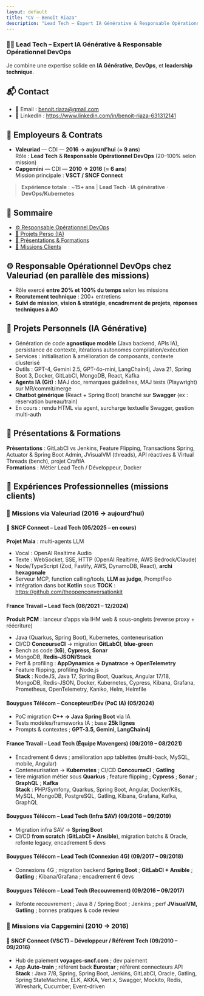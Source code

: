 ```yaml
---
layout: default
title: "CV – Benoît Riaza"
description: "Lead Tech – Expert IA Générative & Responsable Opérationnel DevOps"
---
```


### 👨‍💻 Lead Tech – Expert IA Générative & Responsable Opérationnel DevOps
Je combine une expertise solide en **IA Générative**, **DevOps**, et **leadership technique**.

## 📬 Contact
- 📧 Email : [benoit.riaza@gmail.com](mailto:benoit.riaza@gmail.com)
- 🔗 LinkedIn : https://www.linkedin.com/in/benoit-riaza-631312141

## 🧭 Employeurs & Contrats
- **Valeuriad** — CDI — **2016 → aujourd’hui** (≈ **9 ans**)  
  Rôle : **Lead Tech** & **Responsable Opérationnel DevOps** (20–100% selon mission)
- **Capgemini** — CDI — **2010 → 2016** (≈ **6 ans**)  
  Mission principale : **VSCT / SNCF Connect**

> **Expérience totale** : ~**15+ ans** | **Lead Tech** · **IA générative** · **DevOps/Kubernetes**

## 📑 Sommaire
- [⚙️ Responsable Opérationnel DevOps](#responsable-opérationnel-devops-chez-valeuriad-en-parallèle-des-missions)
- [🤖 Projets Perso (IA)](#projets-personnels-ia-générative)
- [🎤 Présentations & Formations](#présentations--formations)
- [💼 Missions Clients](#expériences-professionnelles-missions-clients)

## ⚙️ Responsable Opérationnel DevOps chez Valeuriad (en parallèle des missions)
- Rôle exercé **entre 20% et 100% du temps** selon les missions  
- **Recrutement technique** : 200+ entretiens  
- **Suivi de mission**, **vision & stratégie**, **encadrement de projets**, **réponses techniques à AO**

## 🤖 Projets Personnels (IA Générative)
- Génération de code **agnostique modèle** (Java backend, APIs IA), persistance de contexte, itérations autonomes compilation/exécution  
- Services : initialisation & amélioration de composants, contexte clusterisé  
- Outils : GPT-4, Gemini 2.5, GPT-4o-mini, LangChain4j, Java 21, Spring Boot 3, Docker, GitLabCI, MongoDB, React, Kafka  
- **Agents IA (Git)** : MAJ doc, remarques guidelines, MAJ tests (Playwright) sur MR/commit/merge  
- **Chatbot générique** (React + Spring Boot) branché sur **Swagger** (ex : réservation bureau/train)  
- En cours : rendu HTML via agent, surcharge textuelle Swagger, gestion multi-auth

## 🎤 Présentations & Formations
**Présentations** : GitLabCI vs Jenkins, Feature Flipping, Transactions Spring, Actuator & Spring Boot Admin, JVisualVM (threads), API réactives & Virtual Threads (bench), projet CraftIA  
**Formations** : Métier Lead Tech / Développeur, Docker

## 💼 Expériences Professionnelles (missions clients)

### 🏢 Missions via **Valeuriad** (2016 → aujourd’hui)

#### 🚄 SNCF Connect – Lead Tech (05/2025 – en cours)
**Projet Maia** : multi-agents LLM  
- Vocal : OpenAI Realtime Audio  
- Texte : WebSocket, SSE, HTTP (OpenAI Realtime, AWS Bedrock/Claude)  
- Node/TypeScript (Zod, Fastify, AWS, DynamoDB, React), **archi hexagonale**  
- Serveur MCP, function calling/tools, **LLM as judge**, PromptFoo  
- Intégration dans bot **Kotlin** sous **TOCK** : https://github.com/theopenconversationkit

#### France Travail – Lead Tech (08/2021 – 12/2024)
**Produit PCM** : lanceur d’apps via IHM web & sous-onglets (reverse proxy + réécriture)  
- Java (Quarkus, Spring Boot), Kubernetes, conteneurisation  
- CI/CD **ConcourseCI** → migration **GitLabCI**, **blue-green**  
- Bench as code (**k6**), **Cypress**, **Sonar**  
- MongoDB, **Redis-JSON/Stack**  
- Perf & profiling : **AppDynamics → Dynatrace → OpenTelemetry**  
- Feature flipping, profiling Node.js  
**Stack** : NodeJS, Java 17, Spring Boot, Quarkus, Angular 17/18, MongoDB, Redis-JSON, Docker, Kubernetes, Cypress, Kibana, Grafana, Prometheus, OpenTelemetry, Kaniko, Helm, Helmfile

#### Bouygues Télécom – Concepteur/Dév (PoC IA) (05/2024)
- PoC migration **C++ → Java Spring Boot** via IA  
- Tests modèles/frameworks IA ; base **25k lignes**  
- Prompts & contextes ; **GPT-3.5, Gemini, LangChain4j**

#### France Travail – Lead Tech (Équipe Mavengers) (09/2019 – 08/2021)
- Encadrement 6 devs ; amélioration app tablettes (multi-back, MySQL, mobile, Angular)  
- Conteneurisation → **Kubernetes** ; CI/CD **ConcourseCI** ; **Gatling**  
- 1ère migration métier sous **Quarkus** ; feature flipping ; **Cypress** ; **Sonar** ; **GraphQL** ; **Kafka**  
**Stack** : PHP/Symfony, Quarkus, Spring Boot, Angular, Docker/K8s, MySQL, MongoDB, PostgreSQL, Gatling, Kibana, Grafana, Kafka, GraphQL

#### Bouygues Télécom – Lead Tech (Infra SAV) (09/2018 – 09/2019)
- Migration infra SAV → **Spring Boot**  
- CI/CD **from scratch** (**GitLabCI + Ansible**), migration batchs & Oracle, refonte legacy, encadrement 5 devs

#### Bouygues Télécom – Lead Tech (Connexion 4G) (09/2017 – 09/2018)
- Connexions 4G ; migration backend **Spring Boot** ; **GitLabCI + Ansible** ; **Gatling** ; Kibana/Grafana ; encadrement 6 devs

#### Bouygues Télécom – Lead Tech (Recouvrement) (09/2016 – 09/2017)
- Refonte recouvrement ; Java 8 / Spring Boot ; Jenkins ; perf **JVisualVM, Gatling** ; bonnes pratiques & code review

### 🏢 Missions via **Capgemini** (2010 → 2016)

#### 🚄 SNCF Connect (VSCT) – Développeur / Référent Tech (09/2010 – 09/2016)
- Hub de paiement **voyages-sncf.com** ; dev paiement  
- App **Auto-train** ; référent back **Eurostar** ; référent connecteurs API  
**Stack** : Java 7/8, Spring, Spring Boot, Jenkins, GitLabCI, Oracle, Gatling, Spring StateMachine, ELK, AKKA, Vert.x, Swagger, Mockito, Redis, Wireshark, Cucumber, Event-driven
